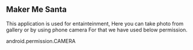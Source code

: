 ## Maker Me Santa

This application is used for entainteinment, Here you can take photo from gallery or by using phone camera 
For that we have used below permission.

android.permission.CAMERA
